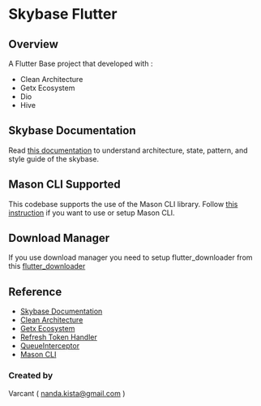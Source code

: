 # Skybase Flutter

## Overview
A Flutter Base project that developed with :
- Clean Architecture
- Getx Ecosystem
- Dio
- Hive

## Skybase Documentation
Read [this documentation](https://docs.google.com/document/d/1ZwO60uk2SnqVBfL-L7tmIu6ykHCB8MCHP9VxE-ijXYM/edit?usp=share_link) to understand architecture, state, pattern, and style guide of the skybase.

## Mason CLI Supported
This codebase supports the use of the Mason CLI library. Follow [this instruction](https://docs.google.com/document/d/1JfoTDzJ8FqCatVjTdzOn_9rDcIJBqadaSlvUZn53UCc/edit?usp=share_link) if you want to use or setup Mason CLI.

## Download Manager
If you use download manager you need to setup flutter_downloader from this
[flutter_downloader](https://pub.dev/packages/flutter_downloader)

## Reference
- [Skybase Documentation](https://docs.google.com/document/d/1ZwO60uk2SnqVBfL-L7tmIu6ykHCB8MCHP9VxE-ijXYM/edit?usp=share_link)
- [Clean Architecture](https://resocoder.com/2019/08/27/flutter-tdd-clean-architecture-course-1-explanation-project-structure/)
- [Getx Ecosystem](https://medium.com/flutter-community/the-flutter-getx-ecosystem-state-management-881c7235511d)
- [Refresh Token Handler](https://medium.com/nusanet/flutter-refresh-token-authentication-4c8a58071d75)
- [QueueInterceptor](https://github.com/flutterchina/dio/issues/1308)
- [Mason CLI](https://pub.dev/packages/mason_cli)



### Created by
Varcant
( nanda.kista@gmail.com )

